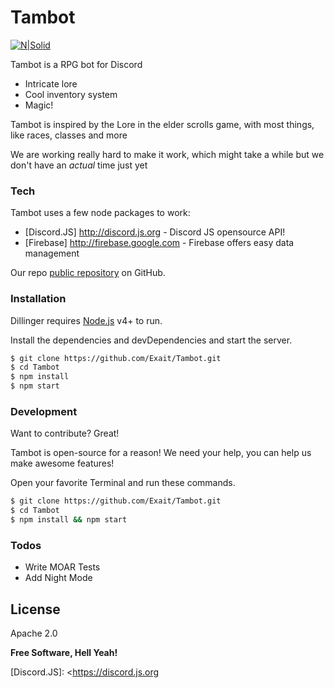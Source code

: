# Tambot

[![N|Solid](https://nodejs.org/static/images/logos/nodejs-new-pantone-black.png)](https://nodejs.org)

Tambot is a RPG bot for Discord

  - Intricate lore
  - Cool inventory system
  - Magic!



Tambot is inspired by the Lore in the elder scrolls game, with most things, like races, classes and more



We are working really hard to make it work, which might take a while but we don't have an *actual* time just yet

### Tech

Tambot uses a few node packages to work:

* [Discord.JS] <http://discord.js.org> - Discord JS opensource API!
* [Firebase] <http://firebase.google.com> - Firebase offers easy data management

Our repo [public repository][tamb]
 on GitHub.

### Installation

Dillinger requires [Node.js](https://nodejs.org/) v4+ to run.

Install the dependencies and devDependencies and start the server.

```sh
$ git clone https://github.com/Exait/Tambot.git
$ cd Tambot
$ npm install
$ npm start
```





### Development

Want to contribute? Great!

Tambot is open-source for a reason!
We need your help, you can help us make awesome features!

Open your favorite Terminal and run these commands.

```sh
$ git clone https://github.com/Exait/Tambot.git
$ cd Tambot
$ npm install && npm start
```


### Todos

 - Write MOAR Tests
 - Add Night Mode

License
----

Apache 2.0


**Free Software, Hell Yeah!**

[//]: # (These are reference links used in the body of this note and get stripped out when the markdown processor does its job. There is no need to format nicely because it shouldn't be seen. Thanks SO - http://stackoverflow.com/questions/4823468/store-comments-in-markdown-syntax)


   [tamb]: <https://github.com/Exait/Tambot>
   [git-repo-url]: <https://github.com/Exait/Tambot.git>
   [Discord.JS]: <https://discord.js.org
